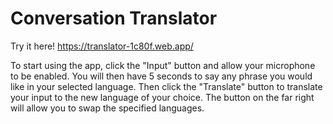 # Conversation Translator
Try it here! https://translator-1c80f.web.app/

To start using the app, click the "Input" button and allow your microphone to be enabled. You will then have 5 seconds to say any phrase you would like in your selected language. Then click the "Translate" button to translate your input to the new language of your choice. The button on the far right will allow you to swap the specified languages.
